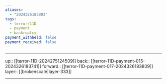 ```yaml
---
aliases:
  - "2024326183803"
tags:
  - terror/11D
  - payment
  - bankruptcy
payment_withheld: false
payment_received: false
---
```




***

up:: [[terror-11D-2024275124509]]
back:: [[terror-11D-payment-015-2024326183741]]
forward:: [[terror-11D-payment-017-2024326183809]]
layer:: [[brokenscale|layer-333]]

***
